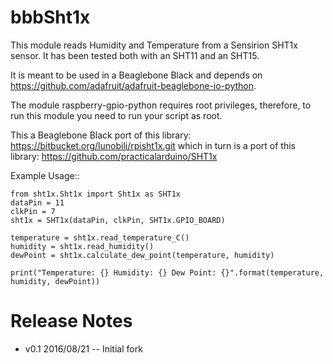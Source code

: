 bbbSht1x
========
This module reads Humidity and Temperature from a Sensirion SHT1x sensor. It has been tested
both with an SHT11 and an SHT15.

It is meant to be used in a Beaglebone Black and depends on https://github.com/adafruit/adafruit-beaglebone-io-python.

The module raspberry-gpio-python requires root privileges, therefore, to run this module you need to run your script as root.

This a Beaglebone Black port of this library: https://bitbucket.org/lunobili/rpisht1x.git
which in turn is a port of this library: https://github.com/practicalarduino/SHT1x

Example Usage::

    from sht1x.Sht1x import Sht1x as SHT1x
    dataPin = 11
    clkPin = 7
    sht1x = SHT1x(dataPin, clkPin, SHT1x.GPIO_BOARD)
    
    temperature = sht1x.read_temperature_C()
    humidity = sht1x.read_humidity()
    dewPoint = sht1x.calculate_dew_point(temperature, humidity)
    
    print("Temperature: {} Humidity: {} Dew Point: {}".format(temperature, humidity, dewPoint))    

Release Notes
=============

* v0.1 2016/08/21 -- Initial fork
